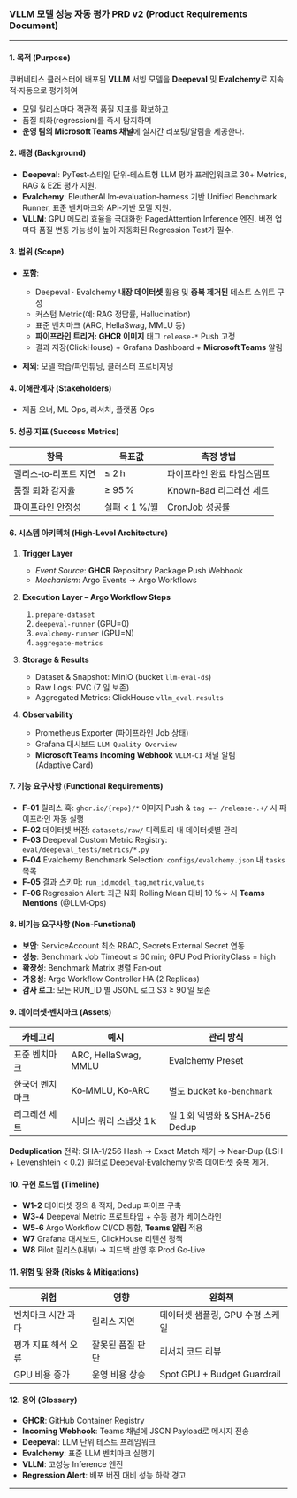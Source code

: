 ### **VLLM 모델 성능 자동 평가 PRD v2 (Product Requirements Document)**

---

#### 1. 목적 (Purpose)

쿠버네티스 클러스터에 배포된 **VLLM** 서빙 모델을 **Deepeval** 및 **Evalchemy**로 지속적·자동으로 평가하여

* 모델 릴리스마다 객관적 품질 지표를 확보하고
* 품질 퇴화(regression)를 즉시 탐지하며
* **운영 팀의 Microsoft Teams 채널**에 실시간 리포팅/알림을 제공한다.

#### 2. 배경 (Background)

* **Deepeval**: PyTest‑스타일 단위‑테스트형 LLM 평가 프레임워크로 30+ Metrics, RAG & E2E 평가 지원.
* **Evalchemy**: EleutherAI lm‑evaluation‑harness 기반 Unified Benchmark Runner, 표준 벤치마크와 API‑기반 모델 지원.
* **VLLM**: GPU 메모리 효율을 극대화한 PagedAttention Inference 엔진. 버전 업마다 품질 변동 가능성이 높아 자동화된 Regression Test가 필수.

#### 3. 범위 (Scope)

* **포함**:

  * Deepeval · Evalchemy **내장 데이터셋** 활용 및 **중복 제거된** 테스트 스위트 구성
  * 커스텀 Metric(예: RAG 정답률, Hallucination)
  * 표준 벤치마크 (ARC, HellaSwag, MMLU 등)
  * **파이프라인 트리거: GHCR 이미지** 태그 `release-*` Push 고정
  * 결과 저장(ClickHouse) + Grafana Dashboard + **Microsoft Teams** 알림
* **제외**: 모델 학습/파인튜닝, 클러스터 프로비저닝

#### 4. 이해관계자 (Stakeholders)

* 제품 오너, ML Ops, 리서치, 플랫폼 Ops

#### 5. 성공 지표 (Success Metrics)

| 항목            | 목표값        | 측정 방법             |
| ------------- | ---------- | ----------------- |
| 릴리스‑to‑리포트 지연 | ≤ 2 h      | 파이프라인 완료 타임스탬프    |
| 품질 퇴화 감지율     | ≥ 95 %     | Known‑Bad 리그레션 세트 |
| 파이프라인 안정성     | 실패 < 1 %/월 | CronJob 성공률       |

#### 6. 시스템 아키텍처 (High‑Level Architecture)

1. **Trigger Layer**

   * *Event Source*: **GHCR** Repository Package Push Webhook
   * *Mechanism*: Argo Events → Argo Workflows
2. **Execution Layer – Argo Workflow Steps**

   1. `prepare-dataset`
   2. `deepeval-runner` (GPU=0)
   3. `evalchemy-runner` (GPU=N)
   4. `aggregate-metrics`
3. **Storage & Results**

   * Dataset & Snapshot: MinIO (bucket `llm-eval-ds`)
   * Raw Logs: PVC (7 일 보존)
   * Aggregated Metrics: ClickHouse `vllm_eval.results`
4. **Observability**

   * Prometheus Exporter (파이프라인 Job 상태)
   * Grafana 대시보드 `LLM Quality Overview`
   * **Microsoft Teams Incoming Webhook** `VLLM‑CI` 채널 알림 (Adaptive Card)

#### 7. 기능 요구사항 (Functional Requirements)

* **F‑01** 릴리스 훅: `ghcr.io/{repo}/*` 이미지 Push & `tag =~ /release-.+/` 시 파이프라인 자동 실행
* **F‑02** 데이터셋 버전: `datasets/raw/` 디렉토리 내 데이터셋별 관리
* **F‑03** Deepeval Custom Metric Registry: `eval/deepeval_tests/metrics/*.py`
* **F‑04** Evalchemy Benchmark Selection: `configs/evalchemy.json` 내 `tasks` 목록
* **F‑05** 결과 스키마: `run_id`,`model_tag`,`metric`,`value`,`ts`
* **F‑06** Regression Alert: 최근 N회 Rolling Mean 대비 10 %↓ 시 **Teams Mentions** (@LLM‑Ops)

#### 8. 비기능 요구사항 (Non‑Functional)

* **보안**: ServiceAccount 최소 RBAC, Secrets External Secret 연동
* **성능**: Benchmark Job Timeout ≤ 60 min; GPU Pod PriorityClass = high
* **확장성**: Benchmark Matrix 병렬 Fan‑out
* **가용성**: Argo Workflow Controller HA (2 Replicas)
* **감사 로그**: 모든 RUN\_ID 별 JSONL 로그 S3 ≥ 90 일 보존

#### 9. 데이터셋·벤치마크 (Assets)

| 카테고리     | 예시                   | 관리 방식                     |
| -------- | -------------------- | ------------------------- |
| 표준 벤치마크  | ARC, HellaSwag, MMLU | Evalchemy Preset          |
| 한국어 벤치마크 | Ko‑MMLU, Ko‑ARC      | 별도 bucket `ko-benchmark`  |
| 리그레션 세트  | 서비스 쿼리 스냅샷 1 k       | 일 1 회 익명화 & SHA‑256 Dedup |

**Deduplication** 전략: SHA‑1/256 Hash → Exact Match 제거 → Near‑Dup (LSH + Levenshtein < 0.2) 필터로 Deepeval·Evalchemy 양측 데이터셋 중복 제거.

#### 10. 구현 로드맵 (Timeline)

* **W1‑2** 데이터셋 정의 & 적재, Dedup 파이프 구축
* **W3‑4** Deepeval Metric 프로토타입 + 수동 평가 베이스라인
* **W5‑6** Argo Workflow CI/CD 통합, **Teams 알림** 적용
* **W7** Grafana 대시보드, ClickHouse 리텐션 정책
* **W8** Pilot 릴리스(내부) → 피드백 반영 후 Prod Go‑Live

#### 11. 위험 및 완화 (Risks & Mitigations)

| 위험          | 영향        | 완화책                         |
| ----------- | --------- | --------------------------- |
| 벤치마크 시간 과다  | 릴리스 지연    | 데이터셋 샘플링, GPU 수평 스케일        |
| 평가 지표 해석 오류 | 잘못된 품질 판단 | 리서치 코드 리뷰                   |
| GPU 비용 증가   | 운영 비용 상승  | Spot GPU + Budget Guardrail |

#### 12. 용어 (Glossary)

* **GHCR**: GitHub Container Registry
* **Incoming Webhook**: Teams 채널에 JSON Payload로 메시지 전송
* **Deepeval**: LLM 단위 테스트 프레임워크
* **Evalchemy**: 표준 LLM 벤치마크 실행기
* **VLLM**: 고성능 Inference 엔진
* **Regression Alert**: 배포 버전 대비 성능 하락 경고

---
